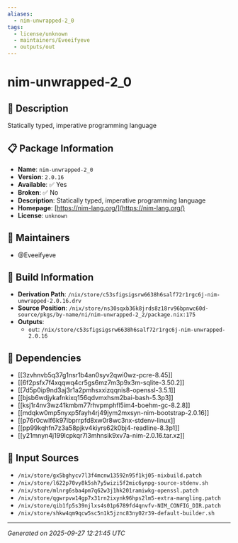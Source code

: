 ```yaml
---
aliases:
  - nim-unwrapped-2_0
tags:
  - license/unknown
  - maintainers/Eveeifyeve
  - outputs/out
---
```


# nim-unwrapped-2_0

## 📝 Description

Statically typed, imperative programming language

## 📋 Package Information

- **Name**: `nim-unwrapped-2_0`
- **Version**: `2.0.16`
- **Available**: ✅ Yes
- **Broken**: ✅ No
- **Description**: Statically typed, imperative programming language
- **Homepage**: [https://nim-lang.org/](https://nim-lang.org/)
- **License**: `unknown`
## 👥 Maintainers

- @Eveeifyeve


## 🔧 Build Information

- **Derivation Path**: `/nix/store/c53sfigsigsrw6638h6salf72r1rgc6j-nim-unwrapped-2.0.16.drv`
- **Source Position**: `/nix/store/ns30sqxb36k8jrds8z18rv96bpnwc60d-source/pkgs/by-name/ni/nim-unwrapped-2_2/package.nix:175`
- **Outputs**:
  - `out`:  `/nix/store/c53sfigsigsrw6638h6salf72r1rgc6j-nim-unwrapped-2.0.16`

## 🔗 Dependencies

- [[3zvhnvb5q37g1nsr1b4an0syv2qwi0wz-pcre-8.45]]
- [[6f2psfx7f4xqqwq4cr5gs6mz7m3p9x3m-sqlite-3.50.2]]
- [[7d5p0ip9nd3aj3r1a2pmhsxxizqqnis8-openssl-3.5.1]]
- [[bjsb6wdjykafnkixq156qdvmxhsm2bai-bash-5.3p3]]
- [[ksj1r4nv3wz41kmbm77rhvpmphfl5im4-boehm-gc-8.2.8]]
- [[mdqkw0mp5nyxp5fayh4rj49jym2mxsyn-nim-bootstrap-2.0.16]]
- [[p76r0cwlf6k97ibprrpfd8xw0r8wc3nx-stdenv-linux]]
- [[pp99kqhfn7z3a58pjkv4kiyrs62k0bj4-readline-8.3p1]]
- [[y21mnyn4j199lcpkqr7l3mhnsik9xv7a-nim-2.0.16.tar.xz]]

## 📁 Input Sources

- `/nix/store/gx5bghycv7l3f4mcnw13592n95f1kj05-nixbuild.patch`
- `/nix/store/l622p70vy8k5sh7y5wizi5f2mic6ynpg-source-stdenv.sh`
- `/nix/store/mlnrg6sba4pm7q62w3j1hk201ramiwkg-openssl.patch`
- `/nix/store/qgwrpvw14gp7x31rn2ixynk96hps2lm5-extra-mangling.patch`
- `/nix/store/qib1fp5s39njlxs4s01p6789fd4qnvfv-NIM_CONFIG_DIR.patch`
- `/nix/store/shkw4qm9qcw5sc5n1k5jznc83ny02r39-default-builder.sh`

---
*Generated on 2025-09-27 12:21:45 UTC*
